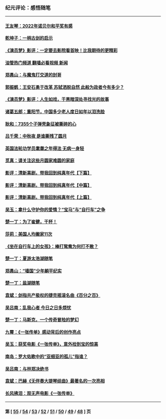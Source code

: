 ### 纪元评论：感悟随笔
---
#### [王友琴：2022年诺贝尔和平奖有感](../../pages/nsc1035/n13848079.md?10200330) 
#### [乾坤子：一柄古剑的启示](../../pages/nsc1035/n13841954.md?10200330) 
#### [《演员梦》影评：一定要去影院看首映！比我期待的更精彩](../../pages/nsc1035/n13840865.md?10200330) 
#### [油管热门频道 翻墙必看视频 新闻](ok?10200330)
#### [郑愚山：与魔鬼打交道的封哥](../../pages/nsc1035/n13840314.md?10200330) 
#### [郭振鹤：王安石勇于改革 苏轼洒脱自然 此般为政者今有多少？](../../pages/nsc1035/n13836901.md?10200330) 
#### [《演员梦》影评：人生如戏，于黑暗深处寻找光的故事](../../pages/nsc1035/n13832182.md?10200330) 
#### [诸葛五郎：重阳节，中国多少老人度日如年以泪洗脸](../../pages/nsc1035/n13831696.md?10200330) 
#### [耿和：7355个子弹壳象征被撕碎的心](../../pages/nsc1035/n13830612.md?10200330) 
#### [吕千荣：中秋夜 是谁撕残了圆月](../../pages/nsc1035/n13824365.md?10200330) 
#### [英国法轮功学员耄耋之年得法 无病一身轻](../../pages/nsc1035/n13821415.md?10200330) 
#### [觅真：请关注这些月圆家难圆的家庭](../../pages/nsc1035/n13817374.md?10200330) 
#### [影评：清新喜剧，带我回到纯真年代【下篇】](../../pages/nsc1035/n13806698.md?10200330) 
#### [影评：清新喜剧，带我回到纯真年代【中篇】](../../pages/nsc1035/n13806120.md?10200330) 
#### [影评：清新喜剧，带我回到纯真年代【上篇】](../../pages/nsc1035/n13805467.md?10200330) 
#### [吴玉：拿什么守护你的爱情？“宝马”与“自行车”之争](../../pages/nsc1035/n13804482.md?10200330) 
#### [楚一丁：为了崔健，干杯！](../../pages/nsc1035/n13802006.md?10200330) 
#### [莎莉：美国人均搬家11次](../../pages/nsc1035/n13801777.md?10200330) 
#### [《坐在自行车上的女孩》：棒打鸳鸯为何打不散？](../../pages/nsc1035/n13799272.md?10200330) 
#### [楚一丁：夏游太浩湖随笔](../../pages/nsc1035/n13796515.md?10200330) 
#### [郑愚山：“墙国”少年躺平纪实](../../pages/nsc1035/n13796701.md?10200330) 
#### [楚一丁：盐湖随笔](../../pages/nsc1035/n13796541.md?10200330) 
#### [袁斌：剑指共产极权的捷克摇滚名曲《百分之百》](../../pages/nsc1035/n13777612.md?10200330) 
#### [吴吕南：乱我心者 今日之日多烦忧](../../pages/nsc1035/n13777510.md?10200330) 
#### [楚一丁：马斯克，一个传奇冒险的梦幻](../../pages/nsc1035/n13777160.md?10200330) 
#### [九霄：《一张传单》感动背后的创作亮点](../../pages/nsc1035/n13773830.md?10200330) 
#### [吴玉：获奖电影《一张传单》，意外捡到宝的惊喜](../../pages/nsc1035/n13772014.md?10200330) 
#### [南岛：罗大佑歌中的“亚细亚的孤儿”指谁？](../../pages/nsc1035/n13765051.md?10200330) 
#### [吴吕南：与林郑决绝书](../../pages/nsc1035/n13764053.md?10200330) 
#### [袁斌：巴赫《无伴奏大提琴组曲》最著名的一次亮相](../../pages/nsc1035/n13762193.md?10200330) 
#### [长风拂泪：观无声电影《一张传单》](../../pages/nsc1035/n13759939.md?10200330) 

---
#### 第 [ [55](./55.md?10200330) / [54](./54.md?10200330) / [53](./53.md?10200330) / [52](./52.md?10200330) / [51](./51.md?10200330) / [50](./50.md?10200330) / [49](./49.md?10200330) / [48](./48.md?10200330) ] 页
